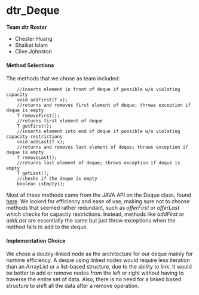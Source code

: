 # dtr_Deque
<b>Team dtr Roster</b>
 * Chester Huang
 * Shaikat Islam
 * Clive Johnston

#### Method Selections
The methods that we chose as team included:
```
    //inserts element in front of deque if possible w/o violating capacity
    void addFirst(T x);
    //returns and removes first element of deque; throws exception if deque is empty
    T removeFirst();
    //returns first element of deque
    T getFirst();
    //inserts element into end of deque if possible w/o violating capacity restrictions
    void addLast(T x);
    //returns and removes last element of deque; throws exception if deque is empty
    T removeLast();
    //returns last element of deque; throws exception if deque is empty
    T getLast();
    //checks if the deque is empty
    boolean isEmpty();
```

Most of these methods came from the JAVA API on the Deque class, found  [here](https://docs.oracle.com/javase/7/docs/api/java/util/Deque.html). We looked for efficiency and ease of use, making sure not to choose methods that seemed rather redundant, such as <em>offerFirst</em> or <em>offerLast</em> which checks for capacity restrictions. Instead, methods like <em>addFirst</em> or <em>addLast</em> are essentially the same but just throw exceptions when the method fails to add to the deque.

#### Implementation Choice
We chose a doubly-linked node as the architecture for our deque mainly for runtime efficiency. A deque using linked nodes would require less iteration than an ArrayList or a list-based structure, due to the ability to link. It would be better to add or remove nodes from the left or right without having to traverse the entire set of data. Also, there is no need for a linked based structure to shift all the data after a remove operation.











